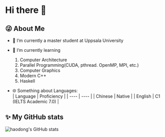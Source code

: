 # Hi there 👋

## 😜 About Me

- 🔭 I’m currently a master student at Uppsala University

- 🌱 I’m currently learning 
    1. Computer Architecture
    2. Parallel Programming(CUDA, pthread. OpenMP, MPI, etc.)
    3. Computer Graphics
    4. Modern C++
    5. Haskell

- 🌐 Something about Languages:  
    |  Language   | Proficiency  |
    |  ----  | ----  |
    | Chinese | Native |
    | English  | C1 (IELTS Academic 7.0) |


## ✨ My GitHub stats
![haodong's GitHub stats](https://github-readme-stats.vercel.app/api?username=hd-zhao-uu&count_private=true&theme=tokyonight&show_icons=true)
